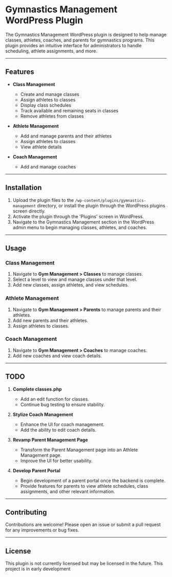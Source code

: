 # Gymnastics Management WordPress Plugin

The Gymnastics Management WordPress plugin is designed to help manage classes, athletes, coaches, and parents for gymnastics programs. This plugin provides an intuitive interface for administrators to handle scheduling, athlete assignments, and more.

---

## Features

- **Class Management**
  - Create and manage classes
  - Assign athletes to classes
  - Display class schedules
  - Track available and remaining seats in classes
  - Remove athletes from classes

- **Athlete Management**
  - Add and manage parents and their athletes
  - Assign athletes to classes
  - View athlete details

- **Coach Management**
  - Add and manage coaches

---

## Installation

1. Upload the plugin files to the `/wp-content/plugins/gymnastics-management` directory, or install the plugin through the WordPress plugins screen directly.
2. Activate the plugin through the 'Plugins' screen in WordPress.
3. Navigate to the Gymnastics Management section in the WordPress admin menu to begin managing classes, athletes, and coaches.

---

## Usage

### Class Management

1. Navigate to **Gym Management > Classes** to manage classes.
2. Select a level to view and manage classes under that level.
3. Add new classes, assign athletes, and view schedules.

### Athlete Management

1. Navigate to **Gym Management > Parents** to manage parents and their athletes.
2. Add new parents and their athletes.
3. Assign athletes to classes.

### Coach Management

1. Navigate to **Gym Management > Coaches** to manage coaches.
2. Add new coaches and view coach details.

---

## TODO

1. **Complete classes.php**
   - Add an edit function for classes.
   - Continue bug testing to ensure stability.

2. **Stylize Coach Management**
   - Enhance the UI for coach management.
   - Add the ability to edit coach details.

3. **Revamp Parent Management Page**
   - Transform the Parent Management page into an Athlete Management page.
   - Improve the UI for better usability.

4. **Develop Parent Portal**
   - Begin development of a parent portal once the backend is complete.
   - Provide features for parents to view athlete schedules, class assignments, and other relevant information.

---

## Contributing

Contributions are welcome! Please open an issue or submit a pull request for any improvements or bug fixes.

---

## License

This plugin is not currently licensed but may be licensed in the future. This project is in early development

